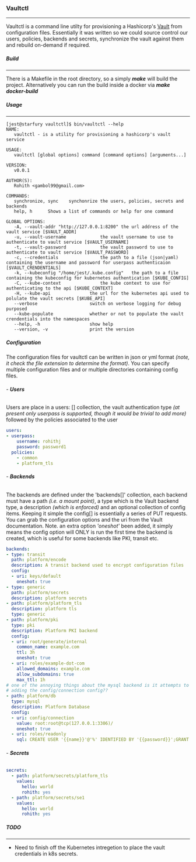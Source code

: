### **Vaultctl**

---
Vaultctl is a command line utilty for provisioning a Hashicorp's [Vault](https://www.vaultproject.io) from configuration files. Essentially it was written so we could source control our users, policies, backends and secrets, synchronize the vault against them and rebuild on-demand if required.
 
##### **Build**
---
 
 There is a Makefile in the root directory, so a simply ***make*** will build the project. Alternatively you can run the build inside a docker via ***make docker-build***
 
##### **Usage**
---
 
```shell
[jest@starfury vaultctl]$ bin/vaultctl --help
NAME:
   vaultctl - is a utility for provisioning a hashicorp's vault service

USAGE:
   vaultctl [global options] command [command options] [arguments...]
   
VERSION:
   v0.0.1
   
AUTHOR(S):
   Rohith <gambol99@gmail.com> 
   
COMMANDS:
   synchronize, sync	synchonrize the users, policies, secrets and backends
   help, h		Shows a list of commands or help for one command
   
GLOBAL OPTIONS:
   -A, --vault-addr "http://127.0.0.1:8200"	the url address of the vault service [$VAULT_ADDR]
   -u, --vault-username 			the vault username to use to authenticate to vault service [$VAULT_USERNAME]
   -t, --vault-password 			the vault password to use to authenticate to vault service [$VAULT_PASSWORD]
   -c, --credentials 				the path to a file (json|yaml) containing the username and password for userpass authenticaion [$VAULT_CRENDENTIALS]
   -k, --kubeconfig "/home/jest/.kube.config"	the path to a file containing the kubeconfig for kubernetes authentication [$KUBE_CONFIG]
   -C, --kube-context 				the kube context to use for authenticating to the api [$KUBE_CONTEXT]
   -H, --kube-api 				the url for the kubernetes api used to polulate the vault secrets [$KUBE_API]
   --verbose					switch on verbose logging for debug purposed
   --kube-populate				whether or not to populate the vault crendentials into the namespaces
   --help, -h					show help
   --version, -v				print the version
``` 

##### **Configuration**

The configuration files for vaultctl can be written in json or yml format *(note, it check the file extension to determine the format)*. You can specify multiple configuration files and or multiple directories containing config files. 

###### - **Users**

Users are place in a users: [] collection, the vault authentication type *(at present only userpass is supported, though it would be trivial to add more)* followed by the policies associated to the user

```YAML
users:
- userpass:
    username: rohithj
    password: password1
  policies:
    - common
    - platform_tls
```

###### - **Backends**

The backends are defined under the 'backends[]' collection, each backend must have a path *(i.e. a mount point)*, a type which is the Vault backend type, a description *(which is enforced)* and an optional collection of config items. Keeping it simple the config[] is essentially a series of PUT requests. You can grab the configuration options and the uri from the Vault documentation. Note. an extra option *'oneshot'* been added, it simply means the config option will ONLY is run the first time the backend is created, which is useful for some backends like PKI, transit etc.

```YAML
backends:
- type: transit
  path: platform/encode
  description: A transit backend used to encrypt configuration files
  config:
  - uri: keys/default
    oneshot: true
- type: generic
  path: platform/secrets
  description: platform secrets
- path: platform/platform_tls
  description: platform tls
  type: generic
- path: platform/pki
  type: pki
  description: Platform PKI backend
  config:
  - uri: root/generate/internal
    common_name: example.com
    ttl: 3h
    oneshot: true
  - uri: roles/example-dot-com
    allowed_domains: example.com
    allow_subdomains: true
    max_ttl: 1h 
# one of the annoying things about the mysql backend is it attempts to connect to the db when
# adding the config/connection config??
- path: platform/db
  type: mysql
  description: Platform Database
  config:
  - uri: config/connection
    value: root:root@tcp(127.0.0.1:3306)/
    oneshot: true
  - uri: roles/readonly
    sql: CREATE USER '{{name}}'@'%' IDENTIFIED BY '{{password}}';GRANT SELECT ON *.* TO '{{name}}'@'%'
```    

###### - **Secrets**

```YAML
secrets:
  - path: platform/secrets/platform_tls
    values:
      hello: world
      rohith: yes
  - path: platform/secrets/se1
    values:
      hello: world
      rohith: yes
```      

##### **TODO**
---

- Need to finish off the Kubernetes intregetion to place the vault credentials in k8s secrets.
